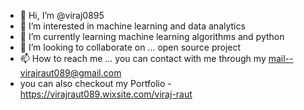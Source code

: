 - 👋 Hi, I’m @viraj0895
- 👀 I’m interested in machine learning and data analytics
- 🌱 I’m currently learning  machine learning algorithms and python
- 💞️ I’m looking to collaborate on ... open source project
- 📫 How to reach me ... you can contact with me through my mail--virajraut089@gmail.com
- you can also checkout my Portfolio - https://virajraut089.wixsite.com/viraj-raut
<!---
viraj08957/viraj08957 is a ✨ special ✨ repository because its `README.md` (this file) appears on your GitHub profile.
You can click the Preview link to take a look at your changes.
--->
